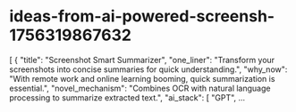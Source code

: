 # ideas-from-ai-powered-screensh-1756319867632
[ { "title": "Screenshot Smart Summarizer", "one_liner": "Transform your screenshots into concise summaries for quick understanding.", "why_now": "With remote work and online learning booming, quick summarization is essential.", "novel_mechanism": "Combines OCR with natural language processing to summarize extracted text.", "ai_stack": [ "GPT", ...
